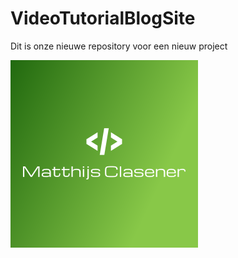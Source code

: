 # VideoTutorialBlogSite
Dit is onze nieuwe repository voor een nieuw project

![logo](https://raw.githubusercontent.com/Peter-The-Great/VideoTutorialBlogSite/main/uploads/simg/logo.png?token=ANQWW5UNIG7K4MLDTNWW5X3AZDBL6)

